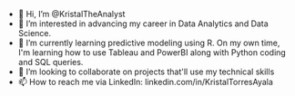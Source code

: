 - 👋 Hi, I’m @KristalTheAnalyst
- 👀 I’m interested in advancing my career in Data Analytics and Data Science.
- 🌱 I’m currently learning predictive modeling using R. On my own time, I'm learning how to use Tableau and PowerBI along with Python coding and SQL queries.
- 💞️ I’m looking to collaborate on projects that'll use my technical skills
- 📫 How to reach me 
          via LinkedIn: linkedin.com/in/KristalTorresAyala

<!---
KristalTheAnalyst/KristalTheAnalyst is a ✨ special ✨ repository because its `README.md` (this file) appears on your GitHub profile.
You can click the Preview link to take a look at your changes.
--->
